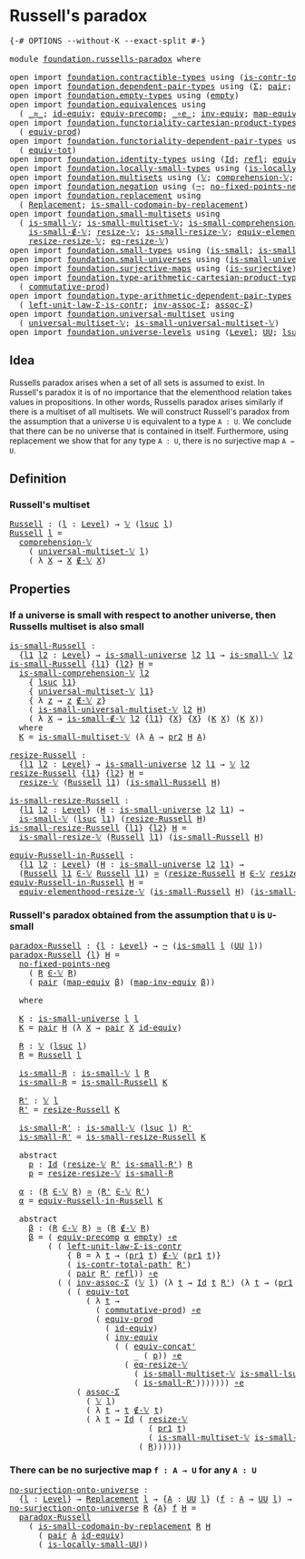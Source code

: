 # Russell's paradox

<pre class="Agda"><a id="30" class="Symbol">{-#</a> <a id="34" class="Keyword">OPTIONS</a> <a id="42" class="Pragma">--without-K</a> <a id="54" class="Pragma">--exact-split</a> <a id="68" class="Symbol">#-}</a>

<a id="73" class="Keyword">module</a> <a id="80" href="foundation.russells-paradox.html" class="Module">foundation.russells-paradox</a> <a id="108" class="Keyword">where</a>

<a id="115" class="Keyword">open</a> <a id="120" class="Keyword">import</a> <a id="127" href="foundation.contractible-types.html" class="Module">foundation.contractible-types</a> <a id="157" class="Keyword">using</a> <a id="163" class="Symbol">(</a><a id="164" href="foundation-core.contractible-types.html#2189" class="Function">is-contr-total-path&#39;</a><a id="184" class="Symbol">)</a>
<a id="186" class="Keyword">open</a> <a id="191" class="Keyword">import</a> <a id="198" href="foundation.dependent-pair-types.html" class="Module">foundation.dependent-pair-types</a> <a id="230" class="Keyword">using</a> <a id="236" class="Symbol">(</a><a id="237" href="foundation-core.dependent-pair-types.html#502" class="Record">Σ</a><a id="238" class="Symbol">;</a> <a id="240" href="foundation-core.dependent-pair-types.html#575" class="InductiveConstructor">pair</a><a id="244" class="Symbol">;</a> <a id="246" href="foundation-core.dependent-pair-types.html#592" class="Field">pr1</a><a id="249" class="Symbol">;</a> <a id="251" href="foundation-core.dependent-pair-types.html#604" class="Field">pr2</a><a id="254" class="Symbol">)</a>
<a id="256" class="Keyword">open</a> <a id="261" class="Keyword">import</a> <a id="268" href="foundation.empty-types.html" class="Module">foundation.empty-types</a> <a id="291" class="Keyword">using</a> <a id="297" class="Symbol">(</a><a id="298" href="foundation-core.empty-types.html#1044" class="Datatype">empty</a><a id="303" class="Symbol">)</a>
<a id="305" class="Keyword">open</a> <a id="310" class="Keyword">import</a> <a id="317" href="foundation.equivalences.html" class="Module">foundation.equivalences</a> <a id="341" class="Keyword">using</a>
  <a id="349" class="Symbol">(</a> <a id="351" href="foundation-core.equivalences.html#1607" class="Function Operator">_≃_</a><a id="354" class="Symbol">;</a> <a id="356" href="foundation-core.equivalences.html#2480" class="Function">id-equiv</a><a id="364" class="Symbol">;</a> <a id="366" href="foundation.equivalences.html#9340" class="Function">equiv-precomp</a><a id="379" class="Symbol">;</a> <a id="381" href="foundation-core.equivalences.html#7843" class="Function Operator">_∘e_</a><a id="385" class="Symbol">;</a> <a id="387" href="foundation-core.equivalences.html#5707" class="Function">inv-equiv</a><a id="396" class="Symbol">;</a> <a id="398" href="foundation-core.equivalences.html#1807" class="Function">map-equiv</a><a id="407" class="Symbol">;</a> <a id="409" href="foundation-core.equivalences.html#5022" class="Function">map-inv-equiv</a><a id="422" class="Symbol">)</a>
<a id="424" class="Keyword">open</a> <a id="429" class="Keyword">import</a> <a id="436" href="foundation.functoriality-cartesian-product-types.html" class="Module">foundation.functoriality-cartesian-product-types</a> <a id="485" class="Keyword">using</a>
  <a id="493" class="Symbol">(</a> <a id="495" href="foundation.functoriality-cartesian-product-types.html#3166" class="Function">equiv-prod</a><a id="505" class="Symbol">)</a>
<a id="507" class="Keyword">open</a> <a id="512" class="Keyword">import</a> <a id="519" href="foundation.functoriality-dependent-pair-types.html" class="Module">foundation.functoriality-dependent-pair-types</a> <a id="565" class="Keyword">using</a>
  <a id="573" class="Symbol">(</a> <a id="575" href="foundation-core.functoriality-dependent-pair-types.html#6804" class="Function">equiv-tot</a><a id="584" class="Symbol">)</a>
<a id="586" class="Keyword">open</a> <a id="591" class="Keyword">import</a> <a id="598" href="foundation.identity-types.html" class="Module">foundation.identity-types</a> <a id="624" class="Keyword">using</a> <a id="630" class="Symbol">(</a><a id="631" href="foundation-core.identity-types.html#641" class="Datatype">Id</a><a id="633" class="Symbol">;</a> <a id="635" href="foundation-core.identity-types.html#694" class="InductiveConstructor">refl</a><a id="639" class="Symbol">;</a> <a id="641" href="foundation.identity-types.html#2710" class="Function">equiv-concat&#39;</a><a id="654" class="Symbol">)</a>
<a id="656" class="Keyword">open</a> <a id="661" class="Keyword">import</a> <a id="668" href="foundation.locally-small-types.html" class="Module">foundation.locally-small-types</a> <a id="699" class="Keyword">using</a> <a id="705" class="Symbol">(</a><a id="706" href="foundation.locally-small-types.html#1621" class="Function">is-locally-small-UU</a><a id="725" class="Symbol">)</a>
<a id="727" class="Keyword">open</a> <a id="732" class="Keyword">import</a> <a id="739" href="foundation.multisets.html" class="Module">foundation.multisets</a> <a id="760" class="Keyword">using</a> <a id="766" class="Symbol">(</a><a id="767" href="foundation.multisets.html#642" class="Function">𝕍</a><a id="768" class="Symbol">;</a> <a id="770" href="foundation.multisets.html#939" class="Function">comprehension-𝕍</a><a id="785" class="Symbol">;</a> <a id="787" href="foundation.multisets.html#818" class="Function Operator">_∉-𝕍_</a><a id="792" class="Symbol">;</a> <a id="794" href="foundation.multisets.html#753" class="Function Operator">_∈-𝕍_</a><a id="799" class="Symbol">)</a>
<a id="801" class="Keyword">open</a> <a id="806" class="Keyword">import</a> <a id="813" href="foundation.negation.html" class="Module">foundation.negation</a> <a id="833" class="Keyword">using</a> <a id="839" class="Symbol">(</a><a id="840" href="foundation-core.negation.html#452" class="Function">¬</a><a id="841" class="Symbol">;</a> <a id="843" href="foundation.negation.html#1739" class="Function">no-fixed-points-neg</a><a id="862" class="Symbol">)</a>
<a id="864" class="Keyword">open</a> <a id="869" class="Keyword">import</a> <a id="876" href="foundation.replacement.html" class="Module">foundation.replacement</a> <a id="899" class="Keyword">using</a>
  <a id="907" class="Symbol">(</a> <a id="909" href="foundation.replacement.html#945" class="Function">Replacement</a><a id="920" class="Symbol">;</a> <a id="922" href="foundation.replacement.html#1265" class="Function">is-small-codomain-by-replacement</a><a id="954" class="Symbol">)</a>
<a id="956" class="Keyword">open</a> <a id="961" class="Keyword">import</a> <a id="968" href="foundation.small-multisets.html" class="Module">foundation.small-multisets</a> <a id="995" class="Keyword">using</a>
  <a id="1003" class="Symbol">(</a> <a id="1005" href="foundation.small-multisets.html#1849" class="Function">is-small-𝕍</a><a id="1015" class="Symbol">;</a> <a id="1017" href="foundation.small-multisets.html#7865" class="Function">is-small-multiset-𝕍</a><a id="1036" class="Symbol">;</a> <a id="1038" href="foundation.small-multisets.html#2456" class="Function">is-small-comprehension-𝕍</a><a id="1062" class="Symbol">;</a>
    <a id="1068" href="foundation.small-multisets.html#3984" class="Function">is-small-∉-𝕍</a><a id="1080" class="Symbol">;</a> <a id="1082" href="foundation.small-multisets.html#2147" class="Function">resize-𝕍</a><a id="1090" class="Symbol">;</a> <a id="1092" href="foundation.small-multisets.html#4302" class="Function">is-small-resize-𝕍</a><a id="1109" class="Symbol">;</a> <a id="1111" href="foundation.small-multisets.html#7172" class="Function">equiv-elementhood-resize-𝕍</a><a id="1137" class="Symbol">;</a>
    <a id="1143" href="foundation.small-multisets.html#4895" class="Function">resize-resize-𝕍</a><a id="1158" class="Symbol">;</a> <a id="1160" href="foundation.small-multisets.html#6602" class="Function">eq-resize-𝕍</a><a id="1171" class="Symbol">)</a>
<a id="1173" class="Keyword">open</a> <a id="1178" class="Keyword">import</a> <a id="1185" href="foundation.small-types.html" class="Module">foundation.small-types</a> <a id="1208" class="Keyword">using</a> <a id="1214" class="Symbol">(</a><a id="1215" href="foundation.small-types.html#1594" class="Function">is-small</a><a id="1223" class="Symbol">;</a> <a id="1225" href="foundation.small-types.html#2462" class="Function">is-small-lsuc</a><a id="1238" class="Symbol">)</a>
<a id="1240" class="Keyword">open</a> <a id="1245" class="Keyword">import</a> <a id="1252" href="foundation.small-universes.html" class="Module">foundation.small-universes</a> <a id="1279" class="Keyword">using</a> <a id="1285" class="Symbol">(</a><a id="1286" href="foundation.small-universes.html#457" class="Function">is-small-universe</a><a id="1303" class="Symbol">)</a>
<a id="1305" class="Keyword">open</a> <a id="1310" class="Keyword">import</a> <a id="1317" href="foundation.surjective-maps.html" class="Module">foundation.surjective-maps</a> <a id="1344" class="Keyword">using</a> <a id="1350" class="Symbol">(</a><a id="1351" href="foundation.surjective-maps.html#1905" class="Function">is-surjective</a><a id="1364" class="Symbol">)</a>
<a id="1366" class="Keyword">open</a> <a id="1371" class="Keyword">import</a> <a id="1378" href="foundation.type-arithmetic-cartesian-product-types.html" class="Module">foundation.type-arithmetic-cartesian-product-types</a> <a id="1429" class="Keyword">using</a>
  <a id="1437" class="Symbol">(</a> <a id="1439" href="foundation-core.type-arithmetic-cartesian-product-types.html#2050" class="Function">commutative-prod</a><a id="1455" class="Symbol">)</a>
<a id="1457" class="Keyword">open</a> <a id="1462" class="Keyword">import</a> <a id="1469" href="foundation.type-arithmetic-dependent-pair-types.html" class="Module">foundation.type-arithmetic-dependent-pair-types</a> <a id="1517" class="Keyword">using</a>
  <a id="1525" class="Symbol">(</a> <a id="1527" href="foundation-core.type-arithmetic-dependent-pair-types.html#3077" class="Function">left-unit-law-Σ-is-contr</a><a id="1551" class="Symbol">;</a> <a id="1553" href="foundation-core.type-arithmetic-dependent-pair-types.html#5795" class="Function">inv-assoc-Σ</a><a id="1564" class="Symbol">;</a> <a id="1566" href="foundation-core.type-arithmetic-dependent-pair-types.html#5662" class="Function">assoc-Σ</a><a id="1573" class="Symbol">)</a>
<a id="1575" class="Keyword">open</a> <a id="1580" class="Keyword">import</a> <a id="1587" href="foundation.universal-multiset.html" class="Module">foundation.universal-multiset</a> <a id="1617" class="Keyword">using</a>
  <a id="1625" class="Symbol">(</a> <a id="1627" href="foundation.universal-multiset.html#1074" class="Function">universal-multiset-𝕍</a><a id="1647" class="Symbol">;</a> <a id="1649" href="foundation.universal-multiset.html#1348" class="Function">is-small-universal-multiset-𝕍</a><a id="1678" class="Symbol">)</a>
<a id="1680" class="Keyword">open</a> <a id="1685" class="Keyword">import</a> <a id="1692" href="foundation.universe-levels.html" class="Module">foundation.universe-levels</a> <a id="1719" class="Keyword">using</a> <a id="1725" class="Symbol">(</a><a id="1726" href="Agda.Primitive.html#597" class="Postulate">Level</a><a id="1731" class="Symbol">;</a> <a id="1733" href="foundation-core.universe-levels.html#222" class="Primitive">UU</a><a id="1735" class="Symbol">;</a> <a id="1737" href="Agda.Primitive.html#780" class="Primitive">lsuc</a><a id="1741" class="Symbol">)</a>
</pre>
## Idea

Russells paradox arises when a set of all sets is assumed to exist. In Russell's paradox it is of no importance that the elementhood relation takes values in propositions. In other words, Russells paradox arises similarly if there is a multiset of all multisets. We will construct Russell's paradox from the assumption that a universe `U` is equivalent to a type `A : U`. We conclude that there can be no universe that is contained in itself. Furthermore, using replacement we show that for any type `A : U`, there is no surjective map `A → U`.

## Definition

### Russell's multiset

<pre class="Agda"><a id="Russell"></a><a id="2350" href="foundation.russells-paradox.html#2350" class="Function">Russell</a> <a id="2358" class="Symbol">:</a> <a id="2360" class="Symbol">(</a><a id="2361" href="foundation.russells-paradox.html#2361" class="Bound">l</a> <a id="2363" class="Symbol">:</a> <a id="2365" href="Agda.Primitive.html#597" class="Postulate">Level</a><a id="2370" class="Symbol">)</a> <a id="2372" class="Symbol">→</a> <a id="2374" href="foundation.multisets.html#642" class="Function">𝕍</a> <a id="2376" class="Symbol">(</a><a id="2377" href="Agda.Primitive.html#780" class="Primitive">lsuc</a> <a id="2382" href="foundation.russells-paradox.html#2361" class="Bound">l</a><a id="2383" class="Symbol">)</a>
<a id="2385" href="foundation.russells-paradox.html#2350" class="Function">Russell</a> <a id="2393" href="foundation.russells-paradox.html#2393" class="Bound">l</a> <a id="2395" class="Symbol">=</a>
  <a id="2399" href="foundation.multisets.html#939" class="Function">comprehension-𝕍</a>
    <a id="2419" class="Symbol">(</a> <a id="2421" href="foundation.universal-multiset.html#1074" class="Function">universal-multiset-𝕍</a> <a id="2442" href="foundation.russells-paradox.html#2393" class="Bound">l</a><a id="2443" class="Symbol">)</a>
    <a id="2449" class="Symbol">(</a> <a id="2451" class="Symbol">λ</a> <a id="2453" href="foundation.russells-paradox.html#2453" class="Bound">X</a> <a id="2455" class="Symbol">→</a> <a id="2457" href="foundation.russells-paradox.html#2453" class="Bound">X</a> <a id="2459" href="foundation.multisets.html#818" class="Function Operator">∉-𝕍</a> <a id="2463" href="foundation.russells-paradox.html#2453" class="Bound">X</a><a id="2464" class="Symbol">)</a>
</pre>
## Properties

### If a universe is small with respect to another universe, then Russells multiset is also small

<pre class="Agda"><a id="is-small-Russell"></a><a id="2593" href="foundation.russells-paradox.html#2593" class="Function">is-small-Russell</a> <a id="2610" class="Symbol">:</a>
  <a id="2614" class="Symbol">{</a><a id="2615" href="foundation.russells-paradox.html#2615" class="Bound">l1</a> <a id="2618" href="foundation.russells-paradox.html#2618" class="Bound">l2</a> <a id="2621" class="Symbol">:</a> <a id="2623" href="Agda.Primitive.html#597" class="Postulate">Level</a><a id="2628" class="Symbol">}</a> <a id="2630" class="Symbol">→</a> <a id="2632" href="foundation.small-universes.html#457" class="Function">is-small-universe</a> <a id="2650" href="foundation.russells-paradox.html#2618" class="Bound">l2</a> <a id="2653" href="foundation.russells-paradox.html#2615" class="Bound">l1</a> <a id="2656" class="Symbol">→</a> <a id="2658" href="foundation.small-multisets.html#1849" class="Function">is-small-𝕍</a> <a id="2669" href="foundation.russells-paradox.html#2618" class="Bound">l2</a> <a id="2672" class="Symbol">(</a><a id="2673" href="foundation.russells-paradox.html#2350" class="Function">Russell</a> <a id="2681" href="foundation.russells-paradox.html#2615" class="Bound">l1</a><a id="2683" class="Symbol">)</a>
<a id="2685" href="foundation.russells-paradox.html#2593" class="Function">is-small-Russell</a> <a id="2702" class="Symbol">{</a><a id="2703" href="foundation.russells-paradox.html#2703" class="Bound">l1</a><a id="2705" class="Symbol">}</a> <a id="2707" class="Symbol">{</a><a id="2708" href="foundation.russells-paradox.html#2708" class="Bound">l2</a><a id="2710" class="Symbol">}</a> <a id="2712" href="foundation.russells-paradox.html#2712" class="Bound">H</a> <a id="2714" class="Symbol">=</a>
  <a id="2718" href="foundation.small-multisets.html#2456" class="Function">is-small-comprehension-𝕍</a> <a id="2743" href="foundation.russells-paradox.html#2708" class="Bound">l2</a>
    <a id="2750" class="Symbol">{</a> <a id="2752" href="Agda.Primitive.html#780" class="Primitive">lsuc</a> <a id="2757" href="foundation.russells-paradox.html#2703" class="Bound">l1</a><a id="2759" class="Symbol">}</a>
    <a id="2765" class="Symbol">{</a> <a id="2767" href="foundation.universal-multiset.html#1074" class="Function">universal-multiset-𝕍</a> <a id="2788" href="foundation.russells-paradox.html#2703" class="Bound">l1</a><a id="2790" class="Symbol">}</a>
    <a id="2796" class="Symbol">{</a> <a id="2798" class="Symbol">λ</a> <a id="2800" href="foundation.russells-paradox.html#2800" class="Bound">z</a> <a id="2802" class="Symbol">→</a> <a id="2804" href="foundation.russells-paradox.html#2800" class="Bound">z</a> <a id="2806" href="foundation.multisets.html#818" class="Function Operator">∉-𝕍</a> <a id="2810" href="foundation.russells-paradox.html#2800" class="Bound">z</a><a id="2811" class="Symbol">}</a>
    <a id="2817" class="Symbol">(</a> <a id="2819" href="foundation.universal-multiset.html#1348" class="Function">is-small-universal-multiset-𝕍</a> <a id="2849" href="foundation.russells-paradox.html#2708" class="Bound">l2</a> <a id="2852" href="foundation.russells-paradox.html#2712" class="Bound">H</a><a id="2853" class="Symbol">)</a>
    <a id="2859" class="Symbol">(</a> <a id="2861" class="Symbol">λ</a> <a id="2863" href="foundation.russells-paradox.html#2863" class="Bound">X</a> <a id="2865" class="Symbol">→</a> <a id="2867" href="foundation.small-multisets.html#3984" class="Function">is-small-∉-𝕍</a> <a id="2880" href="foundation.russells-paradox.html#2708" class="Bound">l2</a> <a id="2883" class="Symbol">{</a><a id="2884" href="foundation.russells-paradox.html#2703" class="Bound">l1</a><a id="2886" class="Symbol">}</a> <a id="2888" class="Symbol">{</a><a id="2889" href="foundation.russells-paradox.html#2863" class="Bound">X</a><a id="2890" class="Symbol">}</a> <a id="2892" class="Symbol">{</a><a id="2893" href="foundation.russells-paradox.html#2863" class="Bound">X</a><a id="2894" class="Symbol">}</a> <a id="2896" class="Symbol">(</a><a id="2897" href="foundation.russells-paradox.html#2919" class="Function">K</a> <a id="2899" href="foundation.russells-paradox.html#2863" class="Bound">X</a><a id="2900" class="Symbol">)</a> <a id="2902" class="Symbol">(</a><a id="2903" href="foundation.russells-paradox.html#2919" class="Function">K</a> <a id="2905" href="foundation.russells-paradox.html#2863" class="Bound">X</a><a id="2906" class="Symbol">))</a>
  <a id="2911" class="Keyword">where</a>
  <a id="2919" href="foundation.russells-paradox.html#2919" class="Function">K</a> <a id="2921" class="Symbol">=</a> <a id="2923" href="foundation.small-multisets.html#7865" class="Function">is-small-multiset-𝕍</a> <a id="2943" class="Symbol">(λ</a> <a id="2946" href="foundation.russells-paradox.html#2946" class="Bound">A</a> <a id="2948" class="Symbol">→</a> <a id="2950" href="foundation-core.dependent-pair-types.html#604" class="Field">pr2</a> <a id="2954" href="foundation.russells-paradox.html#2712" class="Bound">H</a> <a id="2956" href="foundation.russells-paradox.html#2946" class="Bound">A</a><a id="2957" class="Symbol">)</a>

<a id="resize-Russell"></a><a id="2960" href="foundation.russells-paradox.html#2960" class="Function">resize-Russell</a> <a id="2975" class="Symbol">:</a>
  <a id="2979" class="Symbol">{</a><a id="2980" href="foundation.russells-paradox.html#2980" class="Bound">l1</a> <a id="2983" href="foundation.russells-paradox.html#2983" class="Bound">l2</a> <a id="2986" class="Symbol">:</a> <a id="2988" href="Agda.Primitive.html#597" class="Postulate">Level</a><a id="2993" class="Symbol">}</a> <a id="2995" class="Symbol">→</a> <a id="2997" href="foundation.small-universes.html#457" class="Function">is-small-universe</a> <a id="3015" href="foundation.russells-paradox.html#2983" class="Bound">l2</a> <a id="3018" href="foundation.russells-paradox.html#2980" class="Bound">l1</a> <a id="3021" class="Symbol">→</a> <a id="3023" href="foundation.multisets.html#642" class="Function">𝕍</a> <a id="3025" href="foundation.russells-paradox.html#2983" class="Bound">l2</a>
<a id="3028" href="foundation.russells-paradox.html#2960" class="Function">resize-Russell</a> <a id="3043" class="Symbol">{</a><a id="3044" href="foundation.russells-paradox.html#3044" class="Bound">l1</a><a id="3046" class="Symbol">}</a> <a id="3048" class="Symbol">{</a><a id="3049" href="foundation.russells-paradox.html#3049" class="Bound">l2</a><a id="3051" class="Symbol">}</a> <a id="3053" href="foundation.russells-paradox.html#3053" class="Bound">H</a> <a id="3055" class="Symbol">=</a>
  <a id="3059" href="foundation.small-multisets.html#2147" class="Function">resize-𝕍</a> <a id="3068" class="Symbol">(</a><a id="3069" href="foundation.russells-paradox.html#2350" class="Function">Russell</a> <a id="3077" href="foundation.russells-paradox.html#3044" class="Bound">l1</a><a id="3079" class="Symbol">)</a> <a id="3081" class="Symbol">(</a><a id="3082" href="foundation.russells-paradox.html#2593" class="Function">is-small-Russell</a> <a id="3099" href="foundation.russells-paradox.html#3053" class="Bound">H</a><a id="3100" class="Symbol">)</a>

<a id="is-small-resize-Russell"></a><a id="3103" href="foundation.russells-paradox.html#3103" class="Function">is-small-resize-Russell</a> <a id="3127" class="Symbol">:</a>
  <a id="3131" class="Symbol">{</a><a id="3132" href="foundation.russells-paradox.html#3132" class="Bound">l1</a> <a id="3135" href="foundation.russells-paradox.html#3135" class="Bound">l2</a> <a id="3138" class="Symbol">:</a> <a id="3140" href="Agda.Primitive.html#597" class="Postulate">Level</a><a id="3145" class="Symbol">}</a> <a id="3147" class="Symbol">(</a><a id="3148" href="foundation.russells-paradox.html#3148" class="Bound">H</a> <a id="3150" class="Symbol">:</a> <a id="3152" href="foundation.small-universes.html#457" class="Function">is-small-universe</a> <a id="3170" href="foundation.russells-paradox.html#3135" class="Bound">l2</a> <a id="3173" href="foundation.russells-paradox.html#3132" class="Bound">l1</a><a id="3175" class="Symbol">)</a> <a id="3177" class="Symbol">→</a>
  <a id="3181" href="foundation.small-multisets.html#1849" class="Function">is-small-𝕍</a> <a id="3192" class="Symbol">(</a><a id="3193" href="Agda.Primitive.html#780" class="Primitive">lsuc</a> <a id="3198" href="foundation.russells-paradox.html#3132" class="Bound">l1</a><a id="3200" class="Symbol">)</a> <a id="3202" class="Symbol">(</a><a id="3203" href="foundation.russells-paradox.html#2960" class="Function">resize-Russell</a> <a id="3218" href="foundation.russells-paradox.html#3148" class="Bound">H</a><a id="3219" class="Symbol">)</a>
<a id="3221" href="foundation.russells-paradox.html#3103" class="Function">is-small-resize-Russell</a> <a id="3245" class="Symbol">{</a><a id="3246" href="foundation.russells-paradox.html#3246" class="Bound">l1</a><a id="3248" class="Symbol">}</a> <a id="3250" class="Symbol">{</a><a id="3251" href="foundation.russells-paradox.html#3251" class="Bound">l2</a><a id="3253" class="Symbol">}</a> <a id="3255" href="foundation.russells-paradox.html#3255" class="Bound">H</a> <a id="3257" class="Symbol">=</a>
  <a id="3261" href="foundation.small-multisets.html#4302" class="Function">is-small-resize-𝕍</a> <a id="3279" class="Symbol">(</a><a id="3280" href="foundation.russells-paradox.html#2350" class="Function">Russell</a> <a id="3288" href="foundation.russells-paradox.html#3246" class="Bound">l1</a><a id="3290" class="Symbol">)</a> <a id="3292" class="Symbol">(</a><a id="3293" href="foundation.russells-paradox.html#2593" class="Function">is-small-Russell</a> <a id="3310" href="foundation.russells-paradox.html#3255" class="Bound">H</a><a id="3311" class="Symbol">)</a>

<a id="equiv-Russell-in-Russell"></a><a id="3314" href="foundation.russells-paradox.html#3314" class="Function">equiv-Russell-in-Russell</a> <a id="3339" class="Symbol">:</a>
  <a id="3343" class="Symbol">{</a><a id="3344" href="foundation.russells-paradox.html#3344" class="Bound">l1</a> <a id="3347" href="foundation.russells-paradox.html#3347" class="Bound">l2</a> <a id="3350" class="Symbol">:</a> <a id="3352" href="Agda.Primitive.html#597" class="Postulate">Level</a><a id="3357" class="Symbol">}</a> <a id="3359" class="Symbol">(</a><a id="3360" href="foundation.russells-paradox.html#3360" class="Bound">H</a> <a id="3362" class="Symbol">:</a> <a id="3364" href="foundation.small-universes.html#457" class="Function">is-small-universe</a> <a id="3382" href="foundation.russells-paradox.html#3347" class="Bound">l2</a> <a id="3385" href="foundation.russells-paradox.html#3344" class="Bound">l1</a><a id="3387" class="Symbol">)</a> <a id="3389" class="Symbol">→</a>
  <a id="3393" class="Symbol">(</a><a id="3394" href="foundation.russells-paradox.html#2350" class="Function">Russell</a> <a id="3402" href="foundation.russells-paradox.html#3344" class="Bound">l1</a> <a id="3405" href="foundation.multisets.html#753" class="Function Operator">∈-𝕍</a> <a id="3409" href="foundation.russells-paradox.html#2350" class="Function">Russell</a> <a id="3417" href="foundation.russells-paradox.html#3344" class="Bound">l1</a><a id="3419" class="Symbol">)</a> <a id="3421" href="foundation-core.equivalences.html#1607" class="Function Operator">≃</a> <a id="3423" class="Symbol">(</a><a id="3424" href="foundation.russells-paradox.html#2960" class="Function">resize-Russell</a> <a id="3439" href="foundation.russells-paradox.html#3360" class="Bound">H</a> <a id="3441" href="foundation.multisets.html#753" class="Function Operator">∈-𝕍</a> <a id="3445" href="foundation.russells-paradox.html#2960" class="Function">resize-Russell</a> <a id="3460" href="foundation.russells-paradox.html#3360" class="Bound">H</a><a id="3461" class="Symbol">)</a>
<a id="3463" href="foundation.russells-paradox.html#3314" class="Function">equiv-Russell-in-Russell</a> <a id="3488" href="foundation.russells-paradox.html#3488" class="Bound">H</a> <a id="3490" class="Symbol">=</a>
  <a id="3494" href="foundation.small-multisets.html#7172" class="Function">equiv-elementhood-resize-𝕍</a> <a id="3521" class="Symbol">(</a><a id="3522" href="foundation.russells-paradox.html#2593" class="Function">is-small-Russell</a> <a id="3539" href="foundation.russells-paradox.html#3488" class="Bound">H</a><a id="3540" class="Symbol">)</a> <a id="3542" class="Symbol">(</a><a id="3543" href="foundation.russells-paradox.html#2593" class="Function">is-small-Russell</a> <a id="3560" href="foundation.russells-paradox.html#3488" class="Bound">H</a><a id="3561" class="Symbol">)</a>
</pre>
### Russell's paradox obtained from the assumption that `U` is `U`-small

<pre class="Agda"><a id="paradox-Russell"></a><a id="3650" href="foundation.russells-paradox.html#3650" class="Function">paradox-Russell</a> <a id="3666" class="Symbol">:</a> <a id="3668" class="Symbol">{</a><a id="3669" href="foundation.russells-paradox.html#3669" class="Bound">l</a> <a id="3671" class="Symbol">:</a> <a id="3673" href="Agda.Primitive.html#597" class="Postulate">Level</a><a id="3678" class="Symbol">}</a> <a id="3680" class="Symbol">→</a> <a id="3682" href="foundation-core.negation.html#452" class="Function">¬</a> <a id="3684" class="Symbol">(</a><a id="3685" href="foundation.small-types.html#1594" class="Function">is-small</a> <a id="3694" href="foundation.russells-paradox.html#3669" class="Bound">l</a> <a id="3696" class="Symbol">(</a><a id="3697" href="foundation-core.universe-levels.html#222" class="Primitive">UU</a> <a id="3700" href="foundation.russells-paradox.html#3669" class="Bound">l</a><a id="3701" class="Symbol">))</a>
<a id="3704" href="foundation.russells-paradox.html#3650" class="Function">paradox-Russell</a> <a id="3720" class="Symbol">{</a><a id="3721" href="foundation.russells-paradox.html#3721" class="Bound">l</a><a id="3722" class="Symbol">}</a> <a id="3724" href="foundation.russells-paradox.html#3724" class="Bound">H</a> <a id="3726" class="Symbol">=</a>
  <a id="3730" href="foundation.negation.html#1739" class="Function">no-fixed-points-neg</a>
    <a id="3754" class="Symbol">(</a> <a id="3756" href="foundation.russells-paradox.html#3889" class="Function">R</a> <a id="3758" href="foundation.multisets.html#753" class="Function Operator">∈-𝕍</a> <a id="3762" href="foundation.russells-paradox.html#3889" class="Function">R</a><a id="3763" class="Symbol">)</a>
    <a id="3769" class="Symbol">(</a> <a id="3771" href="foundation-core.dependent-pair-types.html#575" class="InductiveConstructor">pair</a> <a id="3776" class="Symbol">(</a><a id="3777" href="foundation-core.equivalences.html#1807" class="Function">map-equiv</a> <a id="3787" href="foundation.russells-paradox.html#4271" class="Function">β</a><a id="3788" class="Symbol">)</a> <a id="3790" class="Symbol">(</a><a id="3791" href="foundation-core.equivalences.html#5022" class="Function">map-inv-equiv</a> <a id="3805" href="foundation.russells-paradox.html#4271" class="Function">β</a><a id="3806" class="Symbol">))</a>

  <a id="3812" class="Keyword">where</a>
  
  <a id="3823" href="foundation.russells-paradox.html#3823" class="Function">K</a> <a id="3825" class="Symbol">:</a> <a id="3827" href="foundation.small-universes.html#457" class="Function">is-small-universe</a> <a id="3845" href="foundation.russells-paradox.html#3721" class="Bound">l</a> <a id="3847" href="foundation.russells-paradox.html#3721" class="Bound">l</a>
  <a id="3851" href="foundation.russells-paradox.html#3823" class="Function">K</a> <a id="3853" class="Symbol">=</a> <a id="3855" href="foundation-core.dependent-pair-types.html#575" class="InductiveConstructor">pair</a> <a id="3860" href="foundation.russells-paradox.html#3724" class="Bound">H</a> <a id="3862" class="Symbol">(λ</a> <a id="3865" href="foundation.russells-paradox.html#3865" class="Bound">X</a> <a id="3867" class="Symbol">→</a> <a id="3869" href="foundation-core.dependent-pair-types.html#575" class="InductiveConstructor">pair</a> <a id="3874" href="foundation.russells-paradox.html#3865" class="Bound">X</a> <a id="3876" href="foundation-core.equivalences.html#2480" class="Function">id-equiv</a><a id="3884" class="Symbol">)</a>

  <a id="3889" href="foundation.russells-paradox.html#3889" class="Function">R</a> <a id="3891" class="Symbol">:</a> <a id="3893" href="foundation.multisets.html#642" class="Function">𝕍</a> <a id="3895" class="Symbol">(</a><a id="3896" href="Agda.Primitive.html#780" class="Primitive">lsuc</a> <a id="3901" href="foundation.russells-paradox.html#3721" class="Bound">l</a><a id="3902" class="Symbol">)</a>
  <a id="3906" href="foundation.russells-paradox.html#3889" class="Function">R</a> <a id="3908" class="Symbol">=</a> <a id="3910" href="foundation.russells-paradox.html#2350" class="Function">Russell</a> <a id="3918" href="foundation.russells-paradox.html#3721" class="Bound">l</a>
  
  <a id="3925" href="foundation.russells-paradox.html#3925" class="Function">is-small-R</a> <a id="3936" class="Symbol">:</a> <a id="3938" href="foundation.small-multisets.html#1849" class="Function">is-small-𝕍</a> <a id="3949" href="foundation.russells-paradox.html#3721" class="Bound">l</a> <a id="3951" href="foundation.russells-paradox.html#3889" class="Function">R</a>
  <a id="3955" href="foundation.russells-paradox.html#3925" class="Function">is-small-R</a> <a id="3966" class="Symbol">=</a> <a id="3968" href="foundation.russells-paradox.html#2593" class="Function">is-small-Russell</a> <a id="3985" href="foundation.russells-paradox.html#3823" class="Function">K</a>

  <a id="3990" href="foundation.russells-paradox.html#3990" class="Function">R&#39;</a> <a id="3993" class="Symbol">:</a> <a id="3995" href="foundation.multisets.html#642" class="Function">𝕍</a> <a id="3997" href="foundation.russells-paradox.html#3721" class="Bound">l</a>
  <a id="4001" href="foundation.russells-paradox.html#3990" class="Function">R&#39;</a> <a id="4004" class="Symbol">=</a> <a id="4006" href="foundation.russells-paradox.html#2960" class="Function">resize-Russell</a> <a id="4021" href="foundation.russells-paradox.html#3823" class="Function">K</a>

  <a id="4026" href="foundation.russells-paradox.html#4026" class="Function">is-small-R&#39;</a> <a id="4038" class="Symbol">:</a> <a id="4040" href="foundation.small-multisets.html#1849" class="Function">is-small-𝕍</a> <a id="4051" class="Symbol">(</a><a id="4052" href="Agda.Primitive.html#780" class="Primitive">lsuc</a> <a id="4057" href="foundation.russells-paradox.html#3721" class="Bound">l</a><a id="4058" class="Symbol">)</a> <a id="4060" href="foundation.russells-paradox.html#3990" class="Function">R&#39;</a>
  <a id="4065" href="foundation.russells-paradox.html#4026" class="Function">is-small-R&#39;</a> <a id="4077" class="Symbol">=</a> <a id="4079" href="foundation.russells-paradox.html#3103" class="Function">is-small-resize-Russell</a> <a id="4103" href="foundation.russells-paradox.html#3823" class="Function">K</a>

  <a id="4108" class="Keyword">abstract</a>
    <a id="4121" href="foundation.russells-paradox.html#4121" class="Function">p</a> <a id="4123" class="Symbol">:</a> <a id="4125" href="foundation-core.identity-types.html#641" class="Datatype">Id</a> <a id="4128" class="Symbol">(</a><a id="4129" href="foundation.small-multisets.html#2147" class="Function">resize-𝕍</a> <a id="4138" href="foundation.russells-paradox.html#3990" class="Function">R&#39;</a> <a id="4141" href="foundation.russells-paradox.html#4026" class="Function">is-small-R&#39;</a><a id="4152" class="Symbol">)</a> <a id="4154" href="foundation.russells-paradox.html#3889" class="Function">R</a>
    <a id="4160" href="foundation.russells-paradox.html#4121" class="Function">p</a> <a id="4162" class="Symbol">=</a> <a id="4164" href="foundation.small-multisets.html#4895" class="Function">resize-resize-𝕍</a> <a id="4180" href="foundation.russells-paradox.html#3925" class="Function">is-small-R</a>

  <a id="4194" href="foundation.russells-paradox.html#4194" class="Function">α</a> <a id="4196" class="Symbol">:</a> <a id="4198" class="Symbol">(</a><a id="4199" href="foundation.russells-paradox.html#3889" class="Function">R</a> <a id="4201" href="foundation.multisets.html#753" class="Function Operator">∈-𝕍</a> <a id="4205" href="foundation.russells-paradox.html#3889" class="Function">R</a><a id="4206" class="Symbol">)</a> <a id="4208" href="foundation-core.equivalences.html#1607" class="Function Operator">≃</a> <a id="4210" class="Symbol">(</a><a id="4211" href="foundation.russells-paradox.html#3990" class="Function">R&#39;</a> <a id="4214" href="foundation.multisets.html#753" class="Function Operator">∈-𝕍</a> <a id="4218" href="foundation.russells-paradox.html#3990" class="Function">R&#39;</a><a id="4220" class="Symbol">)</a>
  <a id="4224" href="foundation.russells-paradox.html#4194" class="Function">α</a> <a id="4226" class="Symbol">=</a> <a id="4228" href="foundation.russells-paradox.html#3314" class="Function">equiv-Russell-in-Russell</a> <a id="4253" href="foundation.russells-paradox.html#3823" class="Function">K</a>

  <a id="4258" class="Keyword">abstract</a>
    <a id="4271" href="foundation.russells-paradox.html#4271" class="Function">β</a> <a id="4273" class="Symbol">:</a> <a id="4275" class="Symbol">(</a><a id="4276" href="foundation.russells-paradox.html#3889" class="Function">R</a> <a id="4278" href="foundation.multisets.html#753" class="Function Operator">∈-𝕍</a> <a id="4282" href="foundation.russells-paradox.html#3889" class="Function">R</a><a id="4283" class="Symbol">)</a> <a id="4285" href="foundation-core.equivalences.html#1607" class="Function Operator">≃</a> <a id="4287" class="Symbol">(</a><a id="4288" href="foundation.russells-paradox.html#3889" class="Function">R</a> <a id="4290" href="foundation.multisets.html#818" class="Function Operator">∉-𝕍</a> <a id="4294" href="foundation.russells-paradox.html#3889" class="Function">R</a><a id="4295" class="Symbol">)</a>
    <a id="4301" href="foundation.russells-paradox.html#4271" class="Function">β</a> <a id="4303" class="Symbol">=</a> <a id="4305" class="Symbol">(</a> <a id="4307" href="foundation.equivalences.html#9340" class="Function">equiv-precomp</a> <a id="4321" href="foundation.russells-paradox.html#4194" class="Function">α</a> <a id="4323" href="foundation-core.empty-types.html#1044" class="Datatype">empty</a><a id="4328" class="Symbol">)</a> <a id="4330" href="foundation-core.equivalences.html#7843" class="Function Operator">∘e</a>
        <a id="4341" class="Symbol">(</a> <a id="4343" class="Symbol">(</a> <a id="4345" href="foundation-core.type-arithmetic-dependent-pair-types.html#3077" class="Function">left-unit-law-Σ-is-contr</a>
            <a id="4382" class="Symbol">{</a> <a id="4384" class="Argument">B</a> <a id="4386" class="Symbol">=</a> <a id="4388" class="Symbol">λ</a> <a id="4390" href="foundation.russells-paradox.html#4390" class="Bound">t</a> <a id="4392" class="Symbol">→</a> <a id="4394" class="Symbol">(</a><a id="4395" href="foundation-core.dependent-pair-types.html#592" class="Field">pr1</a> <a id="4399" href="foundation.russells-paradox.html#4390" class="Bound">t</a><a id="4400" class="Symbol">)</a> <a id="4402" href="foundation.multisets.html#818" class="Function Operator">∉-𝕍</a> <a id="4406" class="Symbol">(</a><a id="4407" href="foundation-core.dependent-pair-types.html#592" class="Field">pr1</a> <a id="4411" href="foundation.russells-paradox.html#4390" class="Bound">t</a><a id="4412" class="Symbol">)}</a>
            <a id="4427" class="Symbol">(</a> <a id="4429" href="foundation-core.contractible-types.html#2189" class="Function">is-contr-total-path&#39;</a> <a id="4450" href="foundation.russells-paradox.html#3990" class="Function">R&#39;</a><a id="4452" class="Symbol">)</a>
            <a id="4466" class="Symbol">(</a> <a id="4468" href="foundation-core.dependent-pair-types.html#575" class="InductiveConstructor">pair</a> <a id="4473" href="foundation.russells-paradox.html#3990" class="Function">R&#39;</a> <a id="4476" href="foundation-core.identity-types.html#694" class="InductiveConstructor">refl</a><a id="4480" class="Symbol">))</a> <a id="4483" href="foundation-core.equivalences.html#7843" class="Function Operator">∘e</a>
          <a id="4496" class="Symbol">(</a> <a id="4498" class="Symbol">(</a> <a id="4500" href="foundation-core.type-arithmetic-dependent-pair-types.html#5795" class="Function">inv-assoc-Σ</a> <a id="4512" class="Symbol">(</a><a id="4513" href="foundation.multisets.html#642" class="Function">𝕍</a> <a id="4515" href="foundation.russells-paradox.html#3721" class="Bound">l</a><a id="4516" class="Symbol">)</a> <a id="4518" class="Symbol">(λ</a> <a id="4521" href="foundation.russells-paradox.html#4521" class="Bound">t</a> <a id="4523" class="Symbol">→</a> <a id="4525" href="foundation-core.identity-types.html#641" class="Datatype">Id</a> <a id="4528" href="foundation.russells-paradox.html#4521" class="Bound">t</a> <a id="4530" href="foundation.russells-paradox.html#3990" class="Function">R&#39;</a><a id="4532" class="Symbol">)</a> <a id="4534" class="Symbol">(λ</a> <a id="4537" href="foundation.russells-paradox.html#4537" class="Bound">t</a> <a id="4539" class="Symbol">→</a> <a id="4541" class="Symbol">(</a><a id="4542" href="foundation-core.dependent-pair-types.html#592" class="Field">pr1</a> <a id="4546" href="foundation.russells-paradox.html#4537" class="Bound">t</a><a id="4547" class="Symbol">)</a> <a id="4549" href="foundation.multisets.html#818" class="Function Operator">∉-𝕍</a> <a id="4553" class="Symbol">(</a><a id="4554" href="foundation-core.dependent-pair-types.html#592" class="Field">pr1</a> <a id="4558" href="foundation.russells-paradox.html#4537" class="Bound">t</a><a id="4559" class="Symbol">)))</a> <a id="4563" href="foundation-core.equivalences.html#7843" class="Function Operator">∘e</a>
            <a id="4578" class="Symbol">(</a> <a id="4580" class="Symbol">(</a> <a id="4582" href="foundation-core.functoriality-dependent-pair-types.html#6804" class="Function">equiv-tot</a>
                <a id="4608" class="Symbol">(</a> <a id="4610" class="Symbol">λ</a> <a id="4612" href="foundation.russells-paradox.html#4612" class="Bound">t</a> <a id="4614" class="Symbol">→</a>
                  <a id="4634" class="Symbol">(</a> <a id="4636" href="foundation-core.type-arithmetic-cartesian-product-types.html#2050" class="Function">commutative-prod</a><a id="4652" class="Symbol">)</a> <a id="4654" href="foundation-core.equivalences.html#7843" class="Function Operator">∘e</a>
                  <a id="4675" class="Symbol">(</a> <a id="4677" href="foundation.functoriality-cartesian-product-types.html#3166" class="Function">equiv-prod</a>
                    <a id="4708" class="Symbol">(</a> <a id="4710" href="foundation-core.equivalences.html#2480" class="Function">id-equiv</a><a id="4718" class="Symbol">)</a>
                    <a id="4740" class="Symbol">(</a> <a id="4742" href="foundation-core.equivalences.html#5707" class="Function">inv-equiv</a>
                      <a id="4774" class="Symbol">(</a> <a id="4776" class="Symbol">(</a> <a id="4778" href="foundation.identity-types.html#2710" class="Function">equiv-concat&#39;</a>
                          <a id="4818" class="Symbol">_</a> <a id="4820" class="Symbol">(</a> <a id="4822" href="foundation.russells-paradox.html#4121" class="Function">p</a><a id="4823" class="Symbol">))</a> <a id="4826" href="foundation-core.equivalences.html#7843" class="Function Operator">∘e</a>
                        <a id="4853" class="Symbol">(</a> <a id="4855" href="foundation.small-multisets.html#6602" class="Function">eq-resize-𝕍</a>
                          <a id="4893" class="Symbol">(</a> <a id="4895" href="foundation.small-multisets.html#7865" class="Function">is-small-multiset-𝕍</a> <a id="4915" href="foundation.small-types.html#2462" class="Function">is-small-lsuc</a> <a id="4929" href="foundation.russells-paradox.html#4612" class="Bound">t</a><a id="4930" class="Symbol">)</a>
                          <a id="4958" class="Symbol">(</a> <a id="4960" href="foundation.russells-paradox.html#4026" class="Function">is-small-R&#39;</a><a id="4971" class="Symbol">)))))))</a> <a id="4979" href="foundation-core.equivalences.html#7843" class="Function Operator">∘e</a>
              <a id="4996" class="Symbol">(</a> <a id="4998" href="foundation-core.type-arithmetic-dependent-pair-types.html#5662" class="Function">assoc-Σ</a>
                <a id="5022" class="Symbol">(</a> <a id="5024" href="foundation.multisets.html#642" class="Function">𝕍</a> <a id="5026" href="foundation.russells-paradox.html#3721" class="Bound">l</a><a id="5027" class="Symbol">)</a>
                <a id="5045" class="Symbol">(</a> <a id="5047" class="Symbol">λ</a> <a id="5049" href="foundation.russells-paradox.html#5049" class="Bound">t</a> <a id="5051" class="Symbol">→</a> <a id="5053" href="foundation.russells-paradox.html#5049" class="Bound">t</a> <a id="5055" href="foundation.multisets.html#818" class="Function Operator">∉-𝕍</a> <a id="5059" href="foundation.russells-paradox.html#5049" class="Bound">t</a><a id="5060" class="Symbol">)</a>
                <a id="5078" class="Symbol">(</a> <a id="5080" class="Symbol">λ</a> <a id="5082" href="foundation.russells-paradox.html#5082" class="Bound">t</a> <a id="5084" class="Symbol">→</a> <a id="5086" href="foundation-core.identity-types.html#641" class="Datatype">Id</a> <a id="5089" class="Symbol">(</a> <a id="5091" href="foundation.small-multisets.html#2147" class="Function">resize-𝕍</a>
                             <a id="5129" class="Symbol">(</a> <a id="5131" href="foundation-core.dependent-pair-types.html#592" class="Field">pr1</a> <a id="5135" href="foundation.russells-paradox.html#5082" class="Bound">t</a><a id="5136" class="Symbol">)</a>
                             <a id="5167" class="Symbol">(</a> <a id="5169" href="foundation.small-multisets.html#7865" class="Function">is-small-multiset-𝕍</a> <a id="5189" href="foundation.small-types.html#2462" class="Function">is-small-lsuc</a> <a id="5203" class="Symbol">(</a><a id="5204" href="foundation-core.dependent-pair-types.html#592" class="Field">pr1</a> <a id="5208" href="foundation.russells-paradox.html#5082" class="Bound">t</a><a id="5209" class="Symbol">)))</a>
                           <a id="5240" class="Symbol">(</a> <a id="5242" href="foundation.russells-paradox.html#3889" class="Function">R</a><a id="5243" class="Symbol">))))))</a>
</pre>
### There can be no surjective map `f : A → U` for any `A : U`

<pre class="Agda"><a id="no-surjection-onto-universe"></a><a id="5327" href="foundation.russells-paradox.html#5327" class="Function">no-surjection-onto-universe</a> <a id="5355" class="Symbol">:</a>
  <a id="5359" class="Symbol">{</a><a id="5360" href="foundation.russells-paradox.html#5360" class="Bound">l</a> <a id="5362" class="Symbol">:</a> <a id="5364" href="Agda.Primitive.html#597" class="Postulate">Level</a><a id="5369" class="Symbol">}</a> <a id="5371" class="Symbol">→</a> <a id="5373" href="foundation.replacement.html#945" class="Function">Replacement</a> <a id="5385" href="foundation.russells-paradox.html#5360" class="Bound">l</a> <a id="5387" class="Symbol">→</a> <a id="5389" class="Symbol">{</a><a id="5390" href="foundation.russells-paradox.html#5390" class="Bound">A</a> <a id="5392" class="Symbol">:</a> <a id="5394" href="foundation-core.universe-levels.html#222" class="Primitive">UU</a> <a id="5397" href="foundation.russells-paradox.html#5360" class="Bound">l</a><a id="5398" class="Symbol">}</a> <a id="5400" class="Symbol">(</a><a id="5401" href="foundation.russells-paradox.html#5401" class="Bound">f</a> <a id="5403" class="Symbol">:</a> <a id="5405" href="foundation.russells-paradox.html#5390" class="Bound">A</a> <a id="5407" class="Symbol">→</a> <a id="5409" href="foundation-core.universe-levels.html#222" class="Primitive">UU</a> <a id="5412" href="foundation.russells-paradox.html#5360" class="Bound">l</a><a id="5413" class="Symbol">)</a> <a id="5415" class="Symbol">→</a> <a id="5417" href="foundation-core.negation.html#452" class="Function">¬</a> <a id="5419" class="Symbol">(</a><a id="5420" href="foundation.surjective-maps.html#1905" class="Function">is-surjective</a> <a id="5434" href="foundation.russells-paradox.html#5401" class="Bound">f</a><a id="5435" class="Symbol">)</a>
<a id="5437" href="foundation.russells-paradox.html#5327" class="Function">no-surjection-onto-universe</a> <a id="5465" href="foundation.russells-paradox.html#5465" class="Bound">R</a> <a id="5467" class="Symbol">{</a><a id="5468" href="foundation.russells-paradox.html#5468" class="Bound">A</a><a id="5469" class="Symbol">}</a> <a id="5471" href="foundation.russells-paradox.html#5471" class="Bound">f</a> <a id="5473" href="foundation.russells-paradox.html#5473" class="Bound">H</a> <a id="5475" class="Symbol">=</a>
  <a id="5479" href="foundation.russells-paradox.html#3650" class="Function">paradox-Russell</a>
    <a id="5499" class="Symbol">(</a> <a id="5501" href="foundation.replacement.html#1265" class="Function">is-small-codomain-by-replacement</a> <a id="5534" href="foundation.russells-paradox.html#5465" class="Bound">R</a> <a id="5536" href="foundation.russells-paradox.html#5473" class="Bound">H</a>
      <a id="5544" class="Symbol">(</a> <a id="5546" href="foundation-core.dependent-pair-types.html#575" class="InductiveConstructor">pair</a> <a id="5551" href="foundation.russells-paradox.html#5468" class="Bound">A</a> <a id="5553" href="foundation-core.equivalences.html#2480" class="Function">id-equiv</a><a id="5561" class="Symbol">)</a>
      <a id="5569" class="Symbol">(</a> <a id="5571" href="foundation.locally-small-types.html#1621" class="Function">is-locally-small-UU</a><a id="5590" class="Symbol">))</a>
</pre>